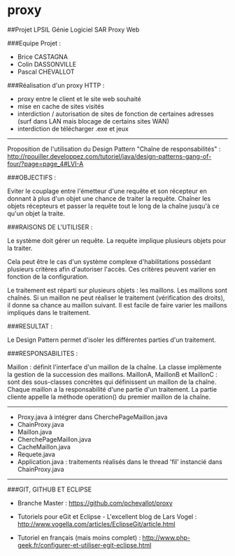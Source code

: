 proxy
=====

##Projet LPSIL Génie Logiciel SAR Proxy Web


###Equipe Projet :
- Brice CASTAGNA
- Colin DASSONVILLE
- Pascal CHEVALLOT


###Réalisation d'un proxy HTTP :
- proxy entre le client et le site web souhaité
- mise en cache de sites visités
- interdiction / autorisation de sites de fonction de certaines adresses (surf dans LAN mais blocage de certains sites WAN)
- interdiction de télécharger .exe et jeux

* * *

Proposition de l'utilisation du Design Pattern "Chaîne de responsabilités" :
http://rpouiller.developpez.com/tutoriel/java/design-patterns-gang-of-four/?page=page_4#LVI-A

###OBJECTIFS :

Eviter le couplage entre l'émetteur d'une requête et son récepteur en donnant à plus d'un objet une chance de traiter la requête.
Chaîner les objets récepteurs et passer la requête tout le long de la chaîne jusqu'à ce qu'un objet la traite.

###RAISONS DE L'UTILISER :

Le système doit gérer un requête. La requête implique plusieurs objets pour la traiter.

Cela peut être le cas d'un système complexe d'habilitations possèdant plusieurs critères afin d'autoriser l'accès. Ces critères peuvent varier en fonction de la configuration.

Le traitement est réparti sur plusieurs objets : les maillons. Les maillons sont chaînés. Si un maillon ne peut réaliser le traitement (vérification des droits), il donne sa chance au maillon suivant. Il est facile de faire varier les maillons impliqués dans le traitement.

###RESULTAT :

Le Design Pattern permet d'isoler les différentes parties d'un traitement.

###RESPONSABILITES :

Maillon : définit l'interface d'un maillon de la chaîne. La classe implèmente la gestion de la succession des maillons.
MaillonA, MaillonB et MaillonC : sont des sous-classes concrètes qui définissent un maillon de la chaîne. Chaque maillon a la responsabilité d'une partie d'un traitement.
La partie cliente appelle la méthode operation() du premier maillon de la chaîne.

* * *

* Proxy.java à intégrer dans CherchePageMaillon.java
* ChainProxy.java
* Maillon.java
* CherchePageMaillon.java
* CacheMaillon.java
* Requete.java
* Application.java : traitements réalisés dans le thread 'fil' instancié dans ChainProxy.java

* * *

###GIT, GITHUB ET ECLIPSE

* Branche Master : https://github.com/pchevallot/proxy
* Tutoriels pour eGit et Eclipse - L'excellent blog de Lars Vogel :
http://www.vogella.com/articles/EclipseGit/article.html

* Tutoriel en français (mais moins complet) :
http://www.php-geek.fr/configurer-et-utiliser-egit-eclipse.html
